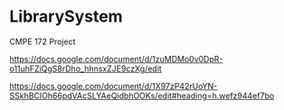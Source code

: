 # LibrarySystem
CMPE 172 Project

https://docs.google.com/document/d/1zuMDMo0v0DpR-o11uhFZiQgS8rDho_hhnsxZJE9czXg/edit

https://docs.google.com/document/d/1X97zP42rUoYN-SSkhBCIOh66pdVAcSLYAeQidbhOOKs/edit#heading=h.wefz944ef7bo
